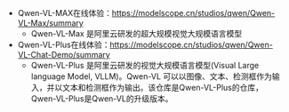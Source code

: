 - Qwen-VL-MAX在线体验：https://modelscope.cn/studios/qwen/Qwen-VL-Max/summary
  - Qwen-VL-Max 是阿里云研发的超大规模视觉大规模语言模型
- Qwen-VL-Plus在线体验：https://modelscope.cn/studios/qwen/Qwen-VL-Chat-Demo/summary
  - Qwen-VL-Plus 是阿里云研发的视觉大规模语言模型(Visual Large language Model, VLLM)。Qwen-VL 可以以图像、文本、检测框作为输入，并以文本和检测框作为输出。该仓库是Qwen-VL-Plus的仓库，Qwen-VL-Plus是Qwen-VL的升级版本。